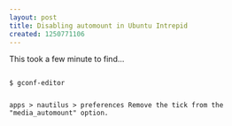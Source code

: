 ```yaml
--- 
layout: post
title: Disabling automount in Ubuntu Intrepid
created: 1250771106
---
```

This took a few minute to find...

<code>
$ gconf-editor

apps > nautilus > preferences
Remove the tick from the "media_automount" option.

</code>
